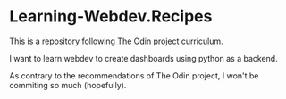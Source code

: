 # Learning-Webdev.Recipes
This is a repository following [The Odin project](www.theodinproject.com) curriculum. 

I want to learn webdev to create dashboards using python as a backend.

As contrary to the recommendations of The Odin project, I won't be commiting so much (hopefully).